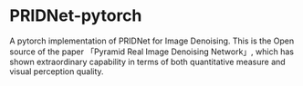 # PRIDNet-pytorch
 A pytorch implementation of PRIDNet for Image Denoising. This is the Open source of the paper 「Pyramid Real Image Denoising Network」, which has shown extraordinary capability in terms of both quantitative measure and visual perception quality.
